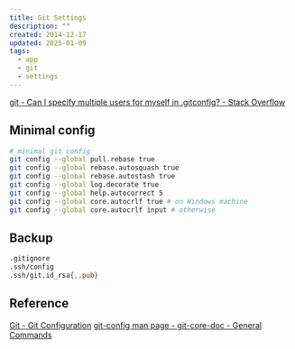 ```yaml
---
title: Git Settings
description: ""
created: 2014-12-17
updated: 2025-01-09
tags:
  - app
  - git
  - settings
---
```


[git - Can I specify multiple users for myself in .gitconfig? - Stack Overflow](https://stackoverflow.com/questions/4220416/can-i-specify-multiple-users-for-myself-in-gitconfig/43654115#43654115)

## Minimal config

```sh
# minimal git config
git config --global pull.rebase true
git config --global rebase.autosquash true
git config --global rebase.autostash true
git config --global log.decorate true
git config --global help.autocorrect 5
git config --global core.autocrlf true # on Windows machine
git config --global core.autocrlf input # otherwise
```

## Backup

```sh
.gitignore
.ssh/config
.ssh/git.id_rsa{,.pub}
```

## Reference

[Git - Git Configuration](https://git-scm.com/book/en/v2/Customizing-Git-Git-Configuration)
[git-config man page - git-core-doc - General Commands](https://www.mankier.com/1/git-config)
